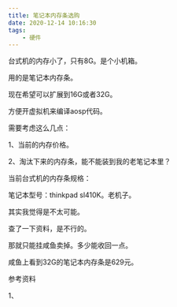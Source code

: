 ```yaml
---
title: 笔记本内存条选购
date: 2020-12-14 10:16:30
tags:
	- 硬件
---
```




台式机的内存小了，只有8G。是个小机箱。

用的是笔记本内存条。

现在希望可以扩展到16G或者32G。

方便开虚拟机来编译aosp代码。

需要考虑这么几点：

1、当前的内存价格。

2、淘汰下来的内存条，能不能装到我的老笔记本里？

当前台式机的内存条规格：

笔记本型号：thinkpad sl410K。老机子。

其实我觉得是不太可能。

查了一下资料，是不行的。

那就只能挂咸鱼卖掉。多少能收回一点。

咸鱼上看到32G的笔记本内存条是629元。





参考资料

1、